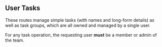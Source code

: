 ## User Tasks

These routes manage simple tasks (with names and long-form details) as well as task groups, which are all owned and managed by a single user.

For any task operation, the requesting user **must** be a member or admin of the team.
